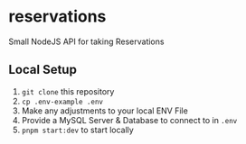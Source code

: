 # reservations

Small NodeJS API for taking Reservations

## Local Setup

1. `git clone` this repository
2. `cp .env-example .env`
3. Make any adjustments to your local ENV File
4. Provide a MySQL Server & Database to connect to in `.env`
5. `pnpm start:dev` to start locally

